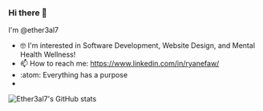 ### Hi there 👋

<!--
**ether3al7/ether3al7** is a ✨ _special_ ✨ repository because its `README.md` (this file) appears on your GitHub profile.

Here are some ideas to get you started:

- 🔭 I’m currently working on ...
- 🌱 I’m currently learning ...
- 📫 How to reach me: ...
- ⚡ Fun fact: ...
⭐Current Tech Stack
![java](images/java.png | width=50)
-->

I'm @ether3al7
- 🤓 I'm interested in Software Development, Website Design, and Mental Health Wellness!
- 📫 How to reach me: https://www.linkedin.com/in/ryanefaw/
- :atom: Everything has a purpose
- 

![Ether3al7's GitHub stats](https://github-readme-stats.vercel.app/api?username=anuraghazra&show_icons=true&theme=radical)
